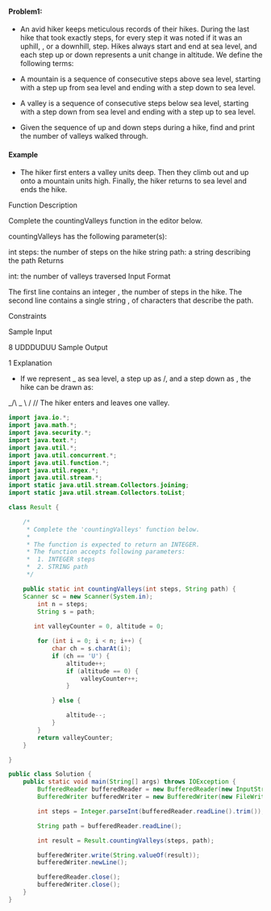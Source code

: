 #### Problem1:

* An avid hiker keeps meticulous records of their hikes. During the last hike that took exactly  steps, for every step it was noted if it was an uphill, , or a downhill,  step. Hikes always start and end at sea level, and each step up or down represents a  unit change in altitude. We define the following terms:

* A mountain is a sequence of consecutive steps above sea level, starting with a step up from sea level and ending with a step down to sea level.
* A valley is a sequence of consecutive steps below sea level, starting with a step down from sea level and ending with a step up to sea level.
* Given the sequence of up and down steps during a hike, find and print the number of valleys walked through.

#### Example

* The hiker first enters a valley  units deep. Then they climb out and up onto a mountain  units high. Finally, the hiker returns to sea level and ends the hike.

Function Description

Complete the countingValleys function in the editor below.

countingValleys has the following parameter(s):

int steps: the number of steps on the hike
string path: a string describing the path
Returns

int: the number of valleys traversed
Input Format

The first line contains an integer , the number of steps in the hike.
The second line contains a single string , of  characters that describe the path.

Constraints

Sample Input

8
UDDDUDUU
Sample Output

1
Explanation

* If we represent _ as sea level, a step up as /, and a step down as \, the hike can be drawn as:

_/\      _
   \    /
    \/\/
The hiker enters and leaves one valley.


```java
import java.io.*;
import java.math.*;
import java.security.*;
import java.text.*;
import java.util.*;
import java.util.concurrent.*;
import java.util.function.*;
import java.util.regex.*;
import java.util.stream.*;
import static java.util.stream.Collectors.joining;
import static java.util.stream.Collectors.toList;

class Result {

    /*
     * Complete the 'countingValleys' function below.
     *
     * The function is expected to return an INTEGER.
     * The function accepts following parameters:
     *  1. INTEGER steps
     *  2. STRING path
     */

    public static int countingValleys(int steps, String path) {
    Scanner sc = new Scanner(System.in);
        int n = steps;
        String s = path;
        
       int valleyCounter = 0, altitude = 0;

        for (int i = 0; i < n; i++) {
            char ch = s.charAt(i);
            if (ch == 'U') {
                altitude++;
                if (altitude == 0) {
                    valleyCounter++;
                }

            } else {

                altitude--;
            }
        }
        return valleyCounter;
    }

}

public class Solution {
    public static void main(String[] args) throws IOException {
        BufferedReader bufferedReader = new BufferedReader(new InputStreamReader(System.in));
        BufferedWriter bufferedWriter = new BufferedWriter(new FileWriter(System.getenv("OUTPUT_PATH")));

        int steps = Integer.parseInt(bufferedReader.readLine().trim());

        String path = bufferedReader.readLine();

        int result = Result.countingValleys(steps, path);

        bufferedWriter.write(String.valueOf(result));
        bufferedWriter.newLine();

        bufferedReader.close();
        bufferedWriter.close();
    }
}
```


